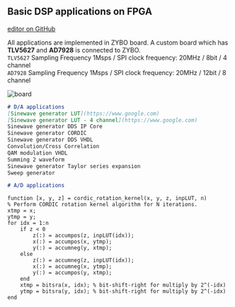 ## Basic DSP applications on FPGA

[editor on GitHub](https://github.com/berkeroptoel/DSP-FPGA/edit/main/docs/index.md) 

All applications are implemented in ZYBO board. A custom board which has **TLV5627** and **AD7928** is connected to ZYBO.       
`TLV5627` Sampling Frequency 1Msps / SPI clock frequency: 20MHz / 8bit / 4 channel       
`AD7928`  Sampling Frequency 1Msps / SPI clock frequency: 20MHz / 12bit / 8 channel  

![board](board.jpg)


```markdown
# D/A applications
[Sinewave generator LUT](https://www.google.com)
[Sinewave generator LUT - 4 channel](https://www.google.com)
Sinewave generator DDS IP Core
Sinewave generator CORDIC
Sinewave generator DDS VHDL
Convolution/Cross Correlation  
QAM modulation VHDL  
Summing 2 waveform  
Sinewave generator Taylor series expansion
Sweep generator  
```


```markdown
# A/D applications

```

```
function [x, y, z] = cordic_rotation_kernel(x, y, z, inpLUT, n)
% Perform CORDIC rotation kernel algorithm for N iterations.
xtmp = x;
ytmp = y;
for idx = 1:n
    if z < 0
        z(:) = accumpos(z, inpLUT(idx));
        x(:) = accumpos(x, ytmp);
        y(:) = accumneg(y, xtmp);
    else
        z(:) = accumneg(z, inpLUT(idx));
        x(:) = accumneg(x, ytmp);
        y(:) = accumpos(y, xtmp);
    end
    xtmp = bitsra(x, idx); % bit-shift-right for multiply by 2^(-idx)
    ytmp = bitsra(y, idx); % bit-shift-right for multiply by 2^(-idx)
end
```

